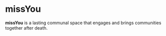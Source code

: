 # missYou

**missYou** is a lasting communal space that engages and brings communities together after death.
